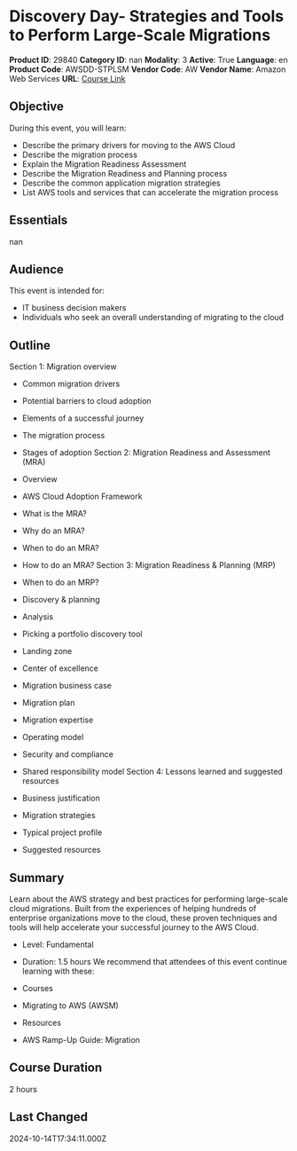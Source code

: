 # Discovery Day- Strategies and Tools to Perform Large-Scale Migrations

**Product ID**: 29840
**Category ID**: nan
**Modality**: 3
**Active**: True
**Language**: en
**Product Code**: AWSDD-STPLSM
**Vendor Code**: AW
**Vendor Name**: Amazon Web Services
**URL**: [Course Link](https://www.fastlaneus.com/course/amazon-awsdd-stplsm)

## Objective
During this event, you will learn:


- Describe the primary drivers for moving to the AWS Cloud
- Describe the migration process
- Explain the Migration Readiness Assessment
- Describe the Migration Readiness and Planning process
- Describe the common application migration strategies
- List AWS tools and services that can accelerate the migration process

## Essentials
nan

## Audience
This event is intended for:


- IT business decision makers
- Individuals who seek an overall understanding of migrating to the cloud

## Outline
Section 1: Migration overview 


- Common migration drivers
- Potential barriers to cloud adoption
- Elements of a successful journey
- The migration process
- Stages of adoption
Section 2: Migration Readiness and Assessment (MRA)


- Overview
- AWS Cloud Adoption Framework
- What is the MRA?
- Why do an MRA?
- When to do an MRA?
- How to do an MRA?
Section 3: Migration Readiness & Planning (MRP)


- When to do an MRP?
- Discovery & planning
- Analysis
- Picking a portfolio discovery tool
- Landing zone
- Center of excellence
- Migration business case
- Migration plan
- Migration expertise
- Operating model
- Security and compliance
- Shared responsibility model
Section 4: Lessons learned and suggested resources


- Business justification
- Migration strategies
- Typical project profile
- Suggested resources

## Summary
Learn about the AWS strategy and best practices for performing large-scale cloud migrations. Built from the experiences of helping hundreds of enterprise organizations move to the cloud, these proven techniques and tools will help accelerate your successful journey to the AWS Cloud.


- Level: Fundamental
- Duration: 1.5 hours
We recommend that attendees of this event continue learning with these:


- Courses

- Migrating to AWS (AWSM)
- Resources

- AWS Ramp-Up Guide: Migration

## Course Duration
2 hours

## Last Changed
2024-10-14T17:34:11.000Z
